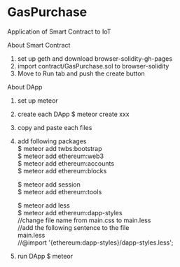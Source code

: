 # GasPurchase
Application of Smart Contract to IoT

About Smart Contract
1. set up geth and download browser-solidity-gh-pages
2. import contract/GasPurchase.sol to browser-solidity
3. Move to Run tab and push the create button

About DApp
1. set up meteor
2. create each DApp
   $ meteor create xxx
3. copy and paste each files
4. add following packages  
   $ meteor add twbs:bootstrap  
   $ meteor add ethereum:web3  
   $ meteor add ethereum:accounts  
   $ meteor add ethereum:blocks  

   $ meteor add session  
   $ meteor add ethereum:tools

   $ meteor add less  
   $ meteor add ethereum:dapp-styles  
      //change file name from main.css to main.less  
      //add the following sentence to the file  
      main.less  
      //@import '{ethereum:dapp-styles}/dapp-styles.less';
5. run DApp
   $ meteor
